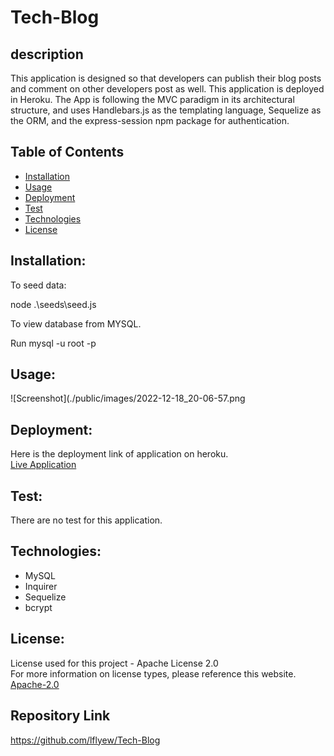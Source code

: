 # Tech-Blog

## description

This application is designed so that developers can publish their blog posts and comment on other developers post as well.  This application is deployed in Heroku. The App is following the MVC paradigm in its architectural structure, and uses Handlebars.js as the templating language, Sequelize as the ORM, and the express-session npm package for authentication. 


  ## Table of Contents 
  - [Installation](#installation)
  - [Usage](#usage)
  - [Deployment](#deployment)
  - [Test](#test)
  - [Technologies](#technologies)
  - [License](#license)


## Installation:

To seed data:

node .\seeds\seed.js

To view database from MYSQL.

Run mysql -u root -p


## Usage:

![Screenshot](./public/images/2022-12-18_20-06-57.png

## Deployment:

 Here is the deployment link of application on heroku.<br/>
  <a href="https://techhhbloggg.herokuapp.com/"> Live Application </a>

## Test:
  There are no test for this application.
  
  
## Technologies:
  - MySQL
  - Inquirer
  - Sequelize
  - bcrypt
 
  ## License:
  License used for this project - Apache License 2.0 <br>
  For more information on license types, please reference this website. <br>
  <a href="LICENSE"> Apache-2.0 </a>

  ## Repository Link

https://github.com/lflyew/Tech-Blog 
